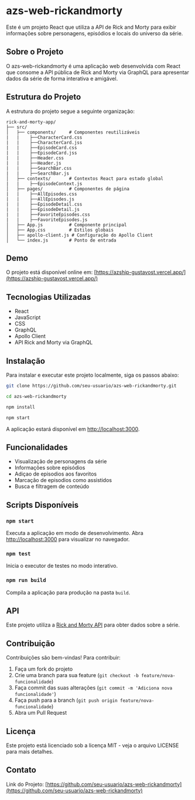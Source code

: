 # azs-web-rickandmorty

Este é um projeto React que utiliza a API de Rick and Morty para exibir informações sobre personagens, episódios e locais do universo da série.

## Sobre o Projeto

O azs-web-rickandmorty é uma aplicação web desenvolvida com React que consome a API pública de Rick and Morty via GraphQL para apresentar dados da série de forma interativa e amigável.

## Estrutura do Projeto

A estrutura do projeto segue a seguinte organização:

```
rick-and-morty-app/
├── src/
│   ├── components/     # Componentes reutilizáveis
|   |    ├──CharacterCard.css
|   |    ├──CharacterCard.jss
|   |    ├──EpisodeCard.css
|   |    ├──EpisodeCard.jss
|   |    ├──Header.css
|   |    ├──Header.js
|   |    ├──SearchBar.css
|   |    ├──SearchBar.js
│   ├── contexts/       # Contextos React para estado global
|   |    ├──EpisodeContext.js
│   ├── pages/          # Componentes de página
|   |    ├──AllEpisodes.css
|   |    ├──AllEpisodes.js
|   |    ├──EpisodeDetail.css
|   |    ├──EpisodeDetail.js
|   |    ├──FavoriteEpisodes.css
|   |    ├──FavoriteEpisodes.js
│   ├── App.js          # Componente principal
│   ├── App.css         # Estilos globais
│   ├── apollo-client.js # Configuração do Apollo Client
│   └── index.js        # Ponto de entrada
```

## Demo

O projeto está disponível online em: [https://azship-gustavost.vercel.app/](https://azship-gustavost.vercel.app/)

## Tecnologias Utilizadas

- React
- JavaScript
- CSS
- GraphQL
- Apollo Client
- API Rick and Morty via GraphQL

## Instalação

Para instalar e executar este projeto localmente, siga os passos abaixo:

```bash
git clone https://github.com/seu-usuario/azs-web-rickandmorty.git
```

```bash
cd azs-web-rickandmorty
```

```bash
npm install
```

```bash
npm start
```

A aplicação estará disponível em [http://localhost:3000](http://localhost:3000).

## Funcionalidades

- Visualização de personagens da série
- Informações sobre episódios
- Adiçao de episodios aos favoritos
- Marcação de episodios como assistidos
- Busca e filtragem de conteúdo

## Scripts Disponíveis

### `npm start`

Executa a aplicação em modo de desenvolvimento.
Abra [http://localhost:3000](http://localhost:3000) para visualizar no navegador.

### `npm test`

Inicia o executor de testes no modo interativo.

### `npm run build`

Compila a aplicação para produção na pasta `build`.

## API

Este projeto utiliza a [Rick and Morty API](https://rickandmortyapi.com/graphql) para obter dados sobre a série.

## Contribuição

Contribuições são bem-vindas! Para contribuir:

1. Faça um fork do projeto
2. Crie uma branch para sua feature (`git checkout -b feature/nova-funcionalidade`)
3. Faça commit das suas alterações (`git commit -m 'Adiciona nova funcionalidade'`)
4. Faça push para a branch (`git push origin feature/nova-funcionalidade`)
5. Abra um Pull Request

## Licença

Este projeto está licenciado sob a licença MIT - veja o arquivo LICENSE para mais detalhes.

## Contato

Link do Projeto: [https://github.com/seu-usuario/azs-web-rickandmorty](https://github.com/seu-usuario/azs-web-rickandmorty)
